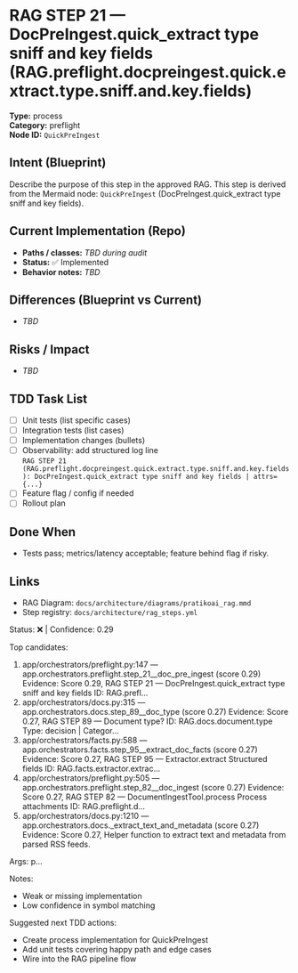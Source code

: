# RAG STEP 21 — DocPreIngest.quick_extract type sniff and key fields (RAG.preflight.docpreingest.quick.extract.type.sniff.and.key.fields)

**Type:** process  
**Category:** preflight  
**Node ID:** `QuickPreIngest`

## Intent (Blueprint)
Describe the purpose of this step in the approved RAG. This step is derived from the Mermaid node: `QuickPreIngest` (DocPreIngest.quick_extract type sniff and key fields).

## Current Implementation (Repo)
- **Paths / classes:** _TBD during audit_
- **Status:** ✅ Implemented
- **Behavior notes:** _TBD_

## Differences (Blueprint vs Current)
- _TBD_

## Risks / Impact
- _TBD_

## TDD Task List
- [ ] Unit tests (list specific cases)
- [ ] Integration tests (list cases)
- [ ] Implementation changes (bullets)
- [ ] Observability: add structured log line  
  `RAG STEP 21 (RAG.preflight.docpreingest.quick.extract.type.sniff.and.key.fields): DocPreIngest.quick_extract type sniff and key fields | attrs={...}`
- [ ] Feature flag / config if needed
- [ ] Rollout plan

## Done When
- Tests pass; metrics/latency acceptable; feature behind flag if risky.

## Links
- RAG Diagram: `docs/architecture/diagrams/pratikoai_rag.mmd`
- Step registry: `docs/architecture/rag_steps.yml`


<!-- AUTO-AUDIT:BEGIN -->
Status: ❌  |  Confidence: 0.29

Top candidates:
1) app/orchestrators/preflight.py:147 — app.orchestrators.preflight.step_21__doc_pre_ingest (score 0.29)
   Evidence: Score 0.29, RAG STEP 21 — DocPreIngest.quick_extract type sniff and key fields
ID: RAG.prefl...
2) app/orchestrators/docs.py:315 — app.orchestrators.docs.step_89__doc_type (score 0.27)
   Evidence: Score 0.27, RAG STEP 89 — Document type?
ID: RAG.docs.document.type
Type: decision | Categor...
3) app/orchestrators/facts.py:588 — app.orchestrators.facts.step_95__extract_doc_facts (score 0.27)
   Evidence: Score 0.27, RAG STEP 95 — Extractor.extract Structured fields
ID: RAG.facts.extractor.extrac...
4) app/orchestrators/preflight.py:505 — app.orchestrators.preflight.step_82__doc_ingest (score 0.27)
   Evidence: Score 0.27, RAG STEP 82 — DocumentIngestTool.process Process attachments
ID: RAG.preflight.d...
5) app/orchestrators/docs.py:1210 — app.orchestrators.docs._extract_text_and_metadata (score 0.27)
   Evidence: Score 0.27, Helper function to extract text and metadata from parsed RSS feeds.

Args:
    p...

Notes:
- Weak or missing implementation
- Low confidence in symbol matching

Suggested next TDD actions:
- Create process implementation for QuickPreIngest
- Add unit tests covering happy path and edge cases
- Wire into the RAG pipeline flow
<!-- AUTO-AUDIT:END -->